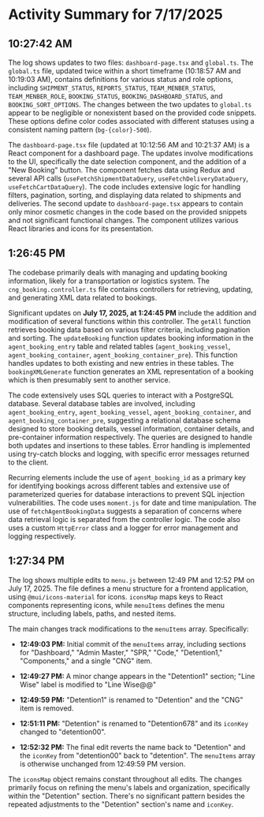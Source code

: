 # Activity Summary for 7/17/2025

## 10:27:42 AM
The log shows updates to two files: `dashboard-page.tsx` and `global.ts`.  The `global.ts` file, updated twice within a short timeframe (10:18:57 AM and 10:19:03 AM), contains definitions for various status and role options, including `SHIPMENT_STATUS`, `REPORTS_STATUS`, `TEAM_MENBER_STATUS`, `TEAM_MENBER_ROLE`, `BOOKING_STATUS`, `BOOKING_DASHBOARD_STATUS`, and `BOOKING_SORT_OPTIONS`. The changes between the two updates to `global.ts` appear to be negligible or nonexistent based on the provided code snippets.  These options define color codes associated with different statuses using a consistent naming pattern (`bg-{color}-500`).

The `dashboard-page.tsx` file (updated at 10:12:56 AM and 10:21:37 AM) is a React component for a dashboard page.  The updates involve modifications to the UI, specifically the date selection component, and the addition of a "New Booking" button.  The component fetches data using Redux and several API calls (`useFetchShipmentDataQuery`, `useFetchDeliveryDataQuery`, `useFetchCartDataQuery`).  The code includes extensive logic for handling filters, pagination, sorting, and displaying data related to shipments and deliveries.  The second update to `dashboard-page.tsx` appears to contain only minor cosmetic changes in the code based on the provided snippets and not significant functional changes.  The component utilizes various React libraries and icons for its presentation.


## 1:26:45 PM
The codebase primarily deals with managing and updating booking information, likely for a transportation or logistics system.  The `cng_booking.controller.ts` file contains controllers for retrieving, updating, and generating XML data related to bookings.

Significant updates on **July 17, 2025, at 1:24:45 PM** include the addition and modification of several functions within this controller.  The `getAll` function retrieves booking data based on various filter criteria, including pagination and sorting.  The `updateBooking` function updates booking information in the `agent_booking_entry` table and related tables (`agent_booking_vessel`, `agent_booking_container`, `agent_booking_container_pre`). This function handles updates to both existing and new entries in these tables.  The `bookingXMLGenerate` function generates an XML representation of a booking which is then presumably sent to another service.

The code extensively uses SQL queries to interact with a PostgreSQL database.  Several database tables are involved, including `agent_booking_entry`, `agent_booking_vessel`, `agent_booking_container`, and `agent_booking_container_pre`, suggesting a relational database schema designed to store booking details, vessel information, container details, and pre-container information respectively.  The queries are designed to handle both updates and insertions to these tables.  Error handling is implemented using try-catch blocks and logging, with specific error messages returned to the client.

Recurring elements include the use of `agent_booking_id` as a primary key for identifying bookings across different tables and extensive use of parameterized queries for database interactions to prevent SQL injection vulnerabilities. The code uses `moment.js` for date and time manipulation.  The use of `fetchAgentBookingData` suggests a separation of concerns where data retrieval logic is separated from the controller logic.  The code also uses a custom `HttpError` class and a logger for error management and logging respectively.


## 1:27:34 PM
The log shows multiple edits to `menu.js` between 12:49 PM and 12:52 PM on July 17, 2025.  The file defines a menu structure for a frontend application, using `@mui/icons-material` for icons.  `iconsMap` maps keys to React components representing icons, while `menuItems` defines the menu structure, including labels, paths, and nested items.

The main changes track modifications to the `menuItems` array. Specifically:

* **12:49:03 PM:** Initial commit of the `menuItems` array, including sections for "Dashboard," "Admin Master," "SPR," "Code," "Detention1," "Components," and a single "CNG" item.

* **12:49:27 PM:** A minor change appears in the "Detention1" section;  "Line Wise" label is modified to "Line Wise@@"

* **12:49:59 PM:** "Detention1" is renamed to "Detention" and the "CNG" item is removed.

* **12:51:11 PM:** "Detention" is renamed to "Detention678" and its `iconKey` changed to "detention00".

* **12:52:32 PM:**  The final edit reverts the name back to "Detention" and the `iconKey` from "detention00" back to "detention".  The `menuItems` array is otherwise unchanged from 12:49:59 PM version.

The `iconsMap` object remains constant throughout all edits.  The changes primarily focus on refining the menu's labels and organization, specifically within the "Detention" section. There's no significant pattern besides the repeated adjustments to the "Detention" section's name and `iconKey`.
